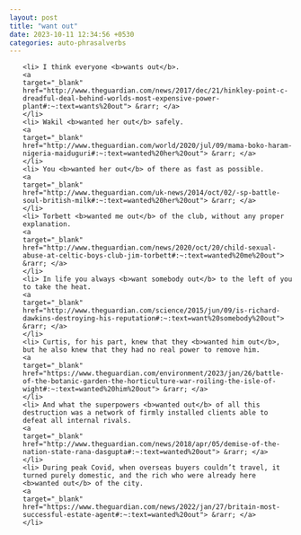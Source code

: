 ```yaml
---
layout: post
title: "want out"
date: 2023-10-11 12:34:56 +0530
categories: auto-phrasalverbs
---
```

<ol>

    <li> I think everyone <b>wants out</b>.
    <a 
    target="_blank" 
    href="http://www.theguardian.com/news/2017/dec/21/hinkley-point-c-dreadful-deal-behind-worlds-most-expensive-power-plant#:~:text=wants%20out"> &rarr; </a>
    </li>
    <li> Wakil <b>wanted her out</b> safely.
    <a 
    target="_blank" 
    href="http://www.theguardian.com/world/2020/jul/09/mama-boko-haram-nigeria-maiduguri#:~:text=wanted%20her%20out"> &rarr; </a>
    </li>
    <li> You <b>wanted her out</b> of there as fast as possible.
    <a 
    target="_blank" 
    href="http://www.theguardian.com/uk-news/2014/oct/02/-sp-battle-soul-british-milk#:~:text=wanted%20her%20out"> &rarr; </a>
    </li>
    <li> Torbett <b>wanted me out</b> of the club, without any proper explanation.
    <a 
    target="_blank" 
    href="http://www.theguardian.com/news/2020/oct/20/child-sexual-abuse-at-celtic-boys-club-jim-torbett#:~:text=wanted%20me%20out"> &rarr; </a>
    </li>
    <li> In life you always <b>want somebody out</b> to the left of you to take the heat.
    <a 
    target="_blank" 
    href="http://www.theguardian.com/science/2015/jun/09/is-richard-dawkins-destroying-his-reputation#:~:text=want%20somebody%20out"> &rarr; </a>
    </li>
    <li> Curtis, for his part, knew that they <b>wanted him out</b>, but he also knew that they had no real power to remove him.
    <a 
    target="_blank" 
    href="https://www.theguardian.com/environment/2023/jan/26/battle-of-the-botanic-garden-the-horticulture-war-roiling-the-isle-of-wight#:~:text=wanted%20him%20out"> &rarr; </a>
    </li>
    <li> And what the superpowers <b>wanted out</b> of all this destruction was a network of firmly installed clients able to defeat all internal rivals.
    <a 
    target="_blank" 
    href="http://www.theguardian.com/news/2018/apr/05/demise-of-the-nation-state-rana-dasgupta#:~:text=wanted%20out"> &rarr; </a>
    </li>
    <li> During peak Covid, when overseas buyers couldn’t travel, it turned purely domestic, and the rich who were already here <b>wanted out</b> of the city.
    <a 
    target="_blank" 
    href="https://www.theguardian.com/news/2022/jan/27/britain-most-successful-estate-agent#:~:text=wanted%20out"> &rarr; </a>
    </li>